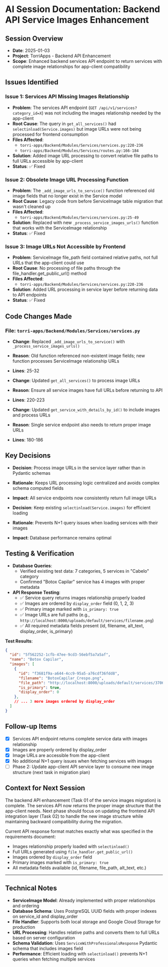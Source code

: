 # AI Session Documentation: Backend API Service Images Enhancement

## Session Overview
- **Date**: 2025-01-03
- **Project**: TorriApps - Backend API Enhancement
- **Scope**: Enhanced backend services API endpoint to return services with complete image relationships for app-client compatibility

## Issues Identified
### Issue 1: Services API Missing Images Relationship
- **Problem**: The services API endpoint (`GET /api/v1/services?category_id=X`) was not including the images relationship needed by the app-client
- **Root Cause**: The query in `get_all_services()` had `selectinload(Service.images)` but image URLs were not being processed for frontend consumption
- **Files Affected**: 
  - `torri-apps/Backend/Modules/Services/services.py:220-236`
  - `torri-apps/Backend/Modules/Services/routes.py:166-184`
- **Solution**: Added image URL processing to convert relative file paths to full URLs accessible by app-client
- **Status**: ✅ Fixed

### Issue 2: Obsolete Image URL Processing Function
- **Problem**: The `_add_image_urls_to_service()` function referenced old image fields that no longer exist in the Service model
- **Root Cause**: Legacy code from before ServiceImage table migration that wasn't cleaned up
- **Files Affected**: 
  - `torri-apps/Backend/Modules/Services/services.py:25-49`
- **Solution**: Replaced with new `_process_service_images_urls()` function that works with the ServiceImage relationship
- **Status**: ✅ Fixed

### Issue 3: Image URLs Not Accessible by Frontend
- **Problem**: ServiceImage file_path field contained relative paths, not full URLs that the app-client could use
- **Root Cause**: No processing of file paths through the file_handler.get_public_url() method
- **Files Affected**: 
  - `torri-apps/Backend/Modules/Services/services.py:220-236`
- **Solution**: Added URL processing in service layer before returning data to API endpoints
- **Status**: ✅ Fixed

## Code Changes Made
### File: `torri-apps/Backend/Modules/Services/services.py`
- **Change**: Replaced `_add_image_urls_to_service()` with `_process_service_images_urls()`
- **Reason**: Old function referenced non-existent image fields; new function processes ServiceImage relationship URLs
- **Lines**: 25-32

- **Change**: Updated `get_all_services()` to process image URLs
- **Reason**: Ensure all service images have full URLs before returning to API
- **Lines**: 220-223

- **Change**: Updated `get_service_with_details_by_id()` to include images and process URLs
- **Reason**: Single service endpoint also needs to return proper image URLs
- **Lines**: 180-186

## Key Decisions
- **Decision**: Process image URLs in the service layer rather than in Pydantic schemas
- **Rationale**: Keeps URL processing logic centralized and avoids complex schema computed fields
- **Impact**: All service endpoints now consistently return full image URLs

- **Decision**: Keep existing `selectinload(Service.images)` for efficient loading
- **Rationale**: Prevents N+1 query issues when loading services with their images
- **Impact**: Database performance remains optimal

## Testing & Verification
- **Database Queries**: 
  - Verified existing test data: 7 categories, 5 services in "Cabelo" category
  - Confirmed "Botox Capilar" service has 4 images with proper metadata
- **API Response Testing**: 
  - ✅ Service query returns images relationship properly loaded
  - ✅ Images are ordered by `display_order` field (0, 1, 2, 3)
  - ✅ Primary image marked with `is_primary: true`
  - ✅ Image URLs are full paths (e.g., `http://localhost:8000/uploads/default/services/filename.png`)
  - ✅ All required metadata fields present (id, filename, alt_text, display_order, is_primary)

**Test Results**:
```json
{
  "id": "5f562252-1cfb-47ee-9cd3-56ebf5a7a5af",
  "name": "Botox Capilar",
  "images": [
    {
      "id": "f3681f9a-a644-4cc9-95a5-a76cdf36fdd8",
      "filename": "BotoxCapilar_Crespo.png",
      "file_path": "http://localhost:8000/uploads/default/services/37067ef1-72c2-45f0-8151-23eedc8466e6.png",
      "is_primary": true,
      "display_order": 0
    },
    // ... 3 more images ordered by display_order
  ]
}
```

## Follow-up Items
- [x] Services API endpoint returns complete service data with images relationship
- [x] Images are properly ordered by display_order 
- [x] Image URLs are accessible from the app-client
- [x] No additional N+1 query issues when fetching services with images
- [ ] Phase 2: Update app-client API service layer to consume new image structure (next task in migration plan)

## Context for Next Session
The backend API enhancement (Task 01 of the service images migration) is complete. The services API now returns the proper image structure that the app-client needs. Next phase should focus on updating the frontend API integration layer (Task 02) to handle the new image structure while maintaining backward compatibility during the migration.

Current API response format matches exactly what was specified in the requirements document:
- Images relationship properly loaded with `selectinload()`
- Full URLs generated using `file_handler.get_public_url()`
- Images ordered by `display_order` field
- Primary images marked with `is_primary: true`
- All metadata fields available (id, filename, file_path, alt_text, etc.)

---

## Technical Notes
- **ServiceImage Model**: Already implemented with proper relationships and ordering
- **Database Schema**: Uses PostgreSQL UUID fields with proper indexes on service_id and display_order
- **File Handler**: Supports both local storage and Google Cloud Storage for production
- **URL Processing**: Handles relative paths and converts them to full URLs based on server configuration
- **Schema Validation**: Uses `ServiceWithProfessionalsResponse` Pydantic schema that includes images field
- **Performance**: Efficient loading with `selectinload()` prevents N+1 queries when fetching multiple services
